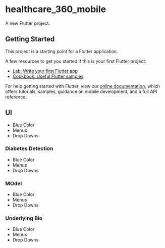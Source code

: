 # healthcare_360_mobile

A new Flutter project.

## Getting Started

This project is a starting point for a Flutter application.

A few resources to get you started if this is your first Flutter project:

- [Lab: Write your first Flutter app](https://flutter.dev/docs/get-started/codelab)
- [Cookbook: Useful Flutter samples](https://flutter.dev/docs/cookbook)

For help getting started with Flutter, view our
[online documentation](https://flutter.dev/docs), which offers tutorials,
samples, guidance on mobile development, and a full API reference.

## UI
- Blue Color
- Menus
- Drop Downs

### Diabetes Detection
- Blue Color
- Menus
- Drop Downs

### MOdel
- Blue Color
- Menus
- Drop Downs

### Underlying Bio
- Blue Color
- Menus
- Drop Downs

